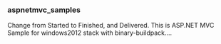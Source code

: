 ### aspnetmvc_samples
Change from Started to Finished, and Delivered.
This is ASP.NET MVC Sample for windows2012 stack with binary-buildpack....
